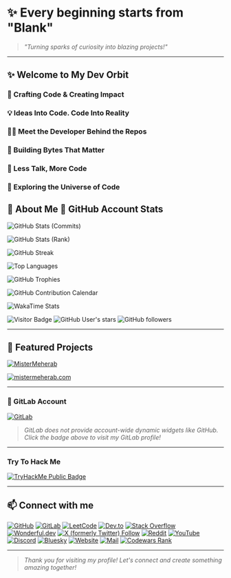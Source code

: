 # ✨ Every beginning starts from "Blank"

> _"Turning sparks of curiosity into blazing projects!"_

---

## ✨ Welcome to My Dev Orbit

### 🚀 Crafting Code & Creating Impact

### 💡 Ideas Into Code. Code Into Reality

### 👨‍💻 Meet the Developer Behind the Repos

### 🧬 Building Bytes That Matter

### 🎯 Less Talk, More Code

### 🌌 Exploring the Universe of Code

## 📝 About Me 🌟 GitHub Account Stats

<!-- GitHub Stats -->
![GitHub Stats (Commits)](https://github-readme-stats.vercel.app/api?username=MisterMeherab&show_icons=true&include_all_commits=false&theme=github_dark&show=prs,issues,followers,reviews,discussions_started,discussions_answered,prs_merged,prs_merged_percentage)

![GitHub Stats (Rank)](https://github-readme-stats.vercel.app/api?username=MisterMeherab&show_icons=true&rank_icon=percentile&theme=github_dark)

<!-- Github Streak -->
![GitHub Streak](https://streak-stats.demolab.com?user=MisterMeherab&theme=github-dark&hide_border=true)

<!-- GitHub Languages -->
![Top Languages](https://github-readme-stats.vercel.app/api/top-langs/?username=MisterMeherab&layout=compact&theme=github_dark)

<!-- GitHub Trophies -->
![GitHub Trophies](https://github-profile-trophy.vercel.app/?username=MisterMeherab&theme=darkhub&no-frame=true&margin-w=10)

<!-- GitHub Contributions -->
![GitHub Contribution Calendar](https://github-readme-activity-graph.vercel.app/graph?username=MisterMeherab&theme=github-compact)

<!--Wakatime Stats-->
![WakaTime Stats](https://github-readme-stats.vercel.app/api/wakatime?username=MisterMeherab&theme=github_dark)

<!--badges -->
![Visitor Badge](https://visitor-badge.laobi.icu/badge?page_id=MisterMeherab.MisterMeherab)
![GitHub User's stars](https://img.shields.io/github/stars/MisterMeherab)
![GitHub followers](https://img.shields.io/github/followers/MisterMeherab)

---

## 🚀 Featured Projects

[![MisterMeherab](https://github-readme-stats.vercel.app/api/pin/?username=MisterMeherab&repo=MisterMeherab&theme=github_dark)](https://github.com/MisterMeherab/MisterMeherab)

[![mistermeherab.com](https://github-readme-stats.vercel.app/api/pin/?username=MisterMeherab&repo=mistermeherab.com&theme=github_dark)](https://github.com/MisterMeherab/mistermeherab.com)

---

### 🦊 GitLab Account

[![GitLab](https://img.shields.io/badge/GitLab-MisterMeherab-orange?logo=gitlab)](https://gitlab.com/MisterMeherab)

> _GitLab does not provide account-wide dynamic widgets like GitHub. Click the badge above to visit my GitLab profile!_

---

### Try To Hack Me

[![TryHackMe Public Badge](https://tryhackme-badges.s3.amazonaws.com/MisterMeherab.png)](https://tryhackme.com/p/MisterMeherab)

---

## 📫 Connect with me

[![GitHub](https://img.shields.io/badge/GitHub-MisterMeherab-white?&logo=github)](https://github.com/MisterMeherab)
[![GitLab](https://img.shields.io/badge/GitLab-MisterMeherab-orange?logo=gitlab)](https://gitlab.com/MisterMeherab)
[![LeetCode](https://img.shields.io/badge/LeetCode-MisterMeherab-white?&logo=leetcode)](https://leetcode.com/u/MisterMeherab/)
[![Dev.to](https://img.shields.io/badge/Dev.to-MisterMeherab-white?&logo=devdototo)](https://dev.to/mistermeherab)
[![Stack Overflow](https://img.shields.io/badge/Stack%20Overflow-MisterMeherab-orange?logo=stackoverflow)](https://stackoverflow.com/users/30835032/mistermeherab)
[![Wonderful.dev](https://img.shields.io/badge/Wonderful.dev-MisterMeherab-white?&logo=wonderful.dev)](https://wonderful.dev/MisterMeherab)
[![X (formerly Twitter) Follow](https://img.shields.io/twitter/follow/MisterMeherab)](https://x.com/MisterMeherab)
[![Reddit](https://img.shields.io/badge/Reddit-MisterMeherab-red?&logo=reddit)](https://www.reddit.com/user/MisterMeherab/)
[![YouTube](https://img.shields.io/badge/YouTube-MisterMeherab-red?logo=youtube)](https://youtube.com/@MisterMeherab)
[![Discord](https://img.shields.io/badge/Discord-MisterMeherab-7289DA?logo=discord)](https://discord.com/users/1334188709465030668)
[![Bluesky](https://img.shields.io/badge/Bluesky-MisterMeherab-blue?logo=bluesky)](https://bsky.app/profile/mistermeherab.bsky.social)
[![Website](https://img.shields.io/badge/Website-MisterMeherab-black?logo=About.me)](https://mistermeherab.com)
[![Mail](https://img.shields.io/badge/Email-MisterMeherab-black?logo=email)](mailto:contact@mistermeherab.com)
[![Codewars Rank](https://www.codewars.com/users/MisterMeherab/badges/micro)](https://www.codewars.com/users/MisterMeherab)

---

> _Thank you for visiting my profile! Let's connect and create something amazing together!_
